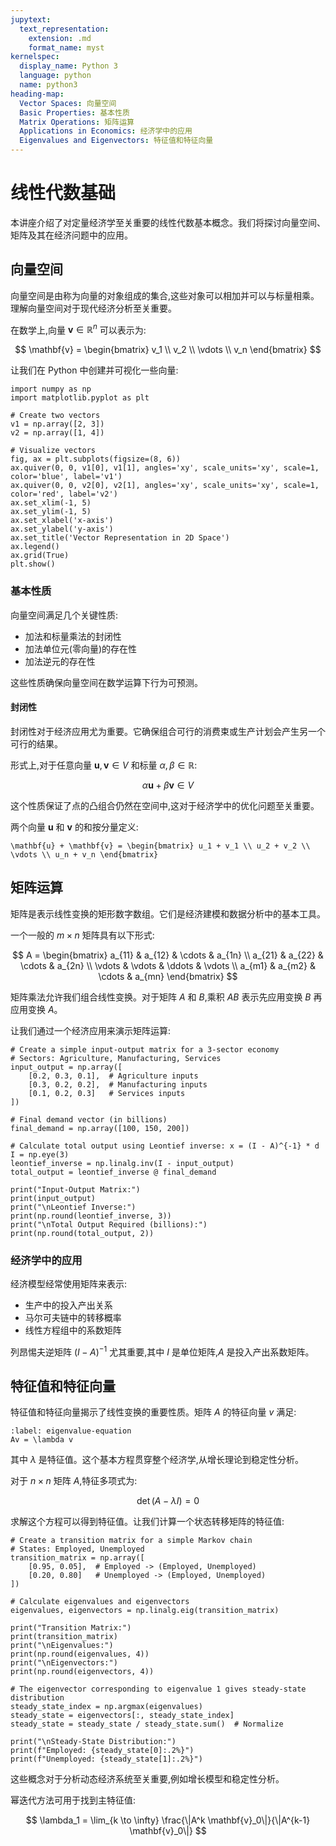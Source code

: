 ```yaml
---
jupytext:
  text_representation:
    extension: .md
    format_name: myst
kernelspec:
  display_name: Python 3
  language: python
  name: python3
heading-map:
  Vector Spaces: 向量空间
  Basic Properties: 基本性质
  Matrix Operations: 矩阵运算
  Applications in Economics: 经济学中的应用
  Eigenvalues and Eigenvectors: 特征值和特征向量
---
```


# 线性代数基础

本讲座介绍了对定量经济学至关重要的线性代数基本概念。我们将探讨向量空间、矩阵及其在经济问题中的应用。

## 向量空间

向量空间是由称为向量的对象组成的集合,这些对象可以相加并可以与标量相乘。理解向量空间对于现代经济分析至关重要。

在数学上,向量 $\mathbf{v} \in \mathbb{R}^n$ 可以表示为:

$$
\mathbf{v} = \begin{bmatrix} v_1 \\ v_2 \\ \vdots \\ v_n \end{bmatrix}
$$

让我们在 Python 中创建并可视化一些向量:

```{code-cell} python
import numpy as np
import matplotlib.pyplot as plt

# Create two vectors
v1 = np.array([2, 3])
v2 = np.array([1, 4])

# Visualize vectors
fig, ax = plt.subplots(figsize=(8, 6))
ax.quiver(0, 0, v1[0], v1[1], angles='xy', scale_units='xy', scale=1, color='blue', label='v1')
ax.quiver(0, 0, v2[0], v2[1], angles='xy', scale_units='xy', scale=1, color='red', label='v2')
ax.set_xlim(-1, 5)
ax.set_ylim(-1, 5)
ax.set_xlabel('x-axis')
ax.set_ylabel('y-axis')
ax.set_title('Vector Representation in 2D Space')
ax.legend()
ax.grid(True)
plt.show()
```

### 基本性质

向量空间满足几个关键性质:
- 加法和标量乘法的封闭性
- 加法单位元(零向量)的存在性
- 加法逆元的存在性

这些性质确保向量空间在数学运算下行为可预测。

#### 封闭性

封闭性对于经济应用尤为重要。它确保组合可行的消费束或生产计划会产生另一个可行的结果。

形式上,对于任意向量 $\mathbf{u}, \mathbf{v} \in V$ 和标量 $\alpha, \beta \in \mathbb{R}$:

$$
\alpha \mathbf{u} + \beta \mathbf{v} \in V
$$

这个性质保证了点的凸组合仍然在空间中,这对于经济学中的优化问题至关重要。

两个向量 $\mathbf{u}$ 和 $\mathbf{v}$ 的和按分量定义:

```{math}
\mathbf{u} + \mathbf{v} = \begin{bmatrix} u_1 + v_1 \\ u_2 + v_2 \\ \vdots \\ u_n + v_n \end{bmatrix}
```

## 矩阵运算

矩阵是表示线性变换的矩形数字数组。它们是经济建模和数据分析中的基本工具。

一个一般的 $m \times n$ 矩阵具有以下形式:

$$
A = \begin{bmatrix}
a_{11} & a_{12} & \cdots & a_{1n} \\
a_{21} & a_{22} & \cdots & a_{2n} \\
\vdots & \vdots & \ddots & \vdots \\
a_{m1} & a_{m2} & \cdots & a_{mn}
\end{bmatrix}
$$

矩阵乘法允许我们组合线性变换。对于矩阵 $A$ 和 $B$,乘积 $AB$ 表示先应用变换 $B$ 再应用变换 $A$。

让我们通过一个经济应用来演示矩阵运算:

```{code-cell} python
# Create a simple input-output matrix for a 3-sector economy
# Sectors: Agriculture, Manufacturing, Services
input_output = np.array([
    [0.2, 0.3, 0.1],  # Agriculture inputs
    [0.3, 0.2, 0.2],  # Manufacturing inputs
    [0.1, 0.2, 0.3]   # Services inputs
])

# Final demand vector (in billions)
final_demand = np.array([100, 150, 200])

# Calculate total output using Leontief inverse: x = (I - A)^{-1} * d
I = np.eye(3)
leontief_inverse = np.linalg.inv(I - input_output)
total_output = leontief_inverse @ final_demand

print("Input-Output Matrix:")
print(input_output)
print("\nLeontief Inverse:")
print(np.round(leontief_inverse, 3))
print("\nTotal Output Required (billions):")
print(np.round(total_output, 2))
```

### 经济学中的应用

经济模型经常使用矩阵来表示:
- 生产中的投入产出关系
- 马尔可夫链中的转移概率
- 线性方程组中的系数矩阵

列昂惕夫逆矩阵 $(I - A)^{-1}$ 尤其重要,其中 $I$ 是单位矩阵,$A$ 是投入产出系数矩阵。

## 特征值和特征向量

特征值和特征向量揭示了线性变换的重要性质。矩阵 $A$ 的特征向量 $v$ 满足:

```{math}
:label: eigenvalue-equation
Av = \lambda v
```

其中 $\lambda$ 是特征值。这个基本方程贯穿整个经济学,从增长理论到稳定性分析。

对于 $n \times n$ 矩阵 $A$,特征多项式为:

$$
\det(A - \lambda I) = 0
$$

求解这个方程可以得到特征值。让我们计算一个状态转移矩阵的特征值:

```{code-cell} python
# Create a transition matrix for a simple Markov chain
# States: Employed, Unemployed
transition_matrix = np.array([
    [0.95, 0.05],  # Employed -> (Employed, Unemployed)
    [0.20, 0.80]   # Unemployed -> (Employed, Unemployed)
])

# Calculate eigenvalues and eigenvectors
eigenvalues, eigenvectors = np.linalg.eig(transition_matrix)

print("Transition Matrix:")
print(transition_matrix)
print("\nEigenvalues:")
print(np.round(eigenvalues, 4))
print("\nEigenvectors:")
print(np.round(eigenvectors, 4))

# The eigenvector corresponding to eigenvalue 1 gives steady-state distribution
steady_state_index = np.argmax(eigenvalues)
steady_state = eigenvectors[:, steady_state_index]
steady_state = steady_state / steady_state.sum()  # Normalize

print("\nSteady-State Distribution:")
print(f"Employed: {steady_state[0]:.2%}")
print(f"Unemployed: {steady_state[1]:.2%}")
```

这些概念对于分析动态经济系统至关重要,例如增长模型和稳定性分析。

幂迭代方法可用于找到主特征值:

$$
\lambda_1 = \lim_{k \to \infty} \frac{\|A^k \mathbf{v}_0\|}{\|A^{k-1} \mathbf{v}_0\|}
$$

